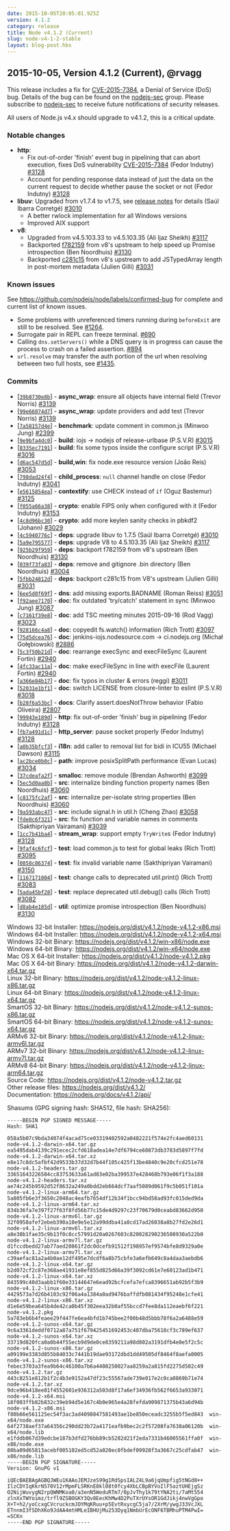 ```yaml
---
date: 2015-10-05T20:05:01.925Z
version: 4.1.2
category: release
title: Node v4.1.2 (Current)
slug: node-v4-1-2-stable
layout: blog-post.hbs
---
```


## 2015-10-05, Version 4.1.2 (Current), @rvagg

This release includes a fix for [CVE-2015-7384](https://github.com/nodejs/node/issues/3138), a Denial of Service (DoS) bug. Details of the bug can be found on the [nodejs-sec](https://groups.google.com/forum/#!topic/nodejs-sec/fSNEQiuof6I) group. Please subscribe to [nodejs-sec](https://groups.google.com/forum/#!forum/nodejs-sec) to receive future notifications of security releases.

All users of Node.js v4.x should upgrade to v4.1.2, this is a critical update.

### Notable changes

* **http**:
  * Fix out-of-order 'finish' event bug in pipelining that can abort execution, fixes DoS vulnerability [CVE-2015-7384](https://github.com/nodejs/node/issues/3138) (Fedor Indutny) [#3128](https://github.com/nodejs/node/pull/3128)
  * Account for pending response data instead of just the data on the current request to decide whether pause the socket or not (Fedor Indutny) [#3128](https://github.com/nodejs/node/pull/3128)
* **libuv**: Upgraded from v1.7.4 to v1.7.5, see [release notes](https://github.com/libuv/libuv/releases/tag/v1.7.5) for details (Saúl Ibarra Corretgé) [#3010](https://github.com/nodejs/node/pull/3010)
  * A better rwlock implementation for all Windows versions
  * Improved AIX support
* **v8**:
  * Upgraded from v4.5.103.33 to v4.5.103.35 (Ali Ijaz Sheikh) [#3117](https://github.com/nodejs/node/pull/3117)
  * Backported [f782159](https://codereview.chromium.org/1367123003) from v8's upstream to help speed up Promise introspection (Ben Noordhuis) [#3130](https://github.com/nodejs/node/pull/3130)
  * Backported [c281c15](https://codereview.chromium.org/1363683002) from v8's upstream to add JSTypedArray length in post-mortem metadata (Julien Gilli) [#3031](https://github.com/nodejs/node/pull/3031)

### Known issues

See https://github.com/nodejs/node/labels/confirmed-bug for complete and current list of known issues.

* Some problems with unreferenced timers running during `beforeExit` are still to be resolved. See [#1264](https://github.com/nodejs/node/issues/1264).
* Surrogate pair in REPL can freeze terminal. [#690](https://github.com/nodejs/node/issues/690)
* Calling `dns.setServers()` while a DNS query is in progress can cause the process to crash on a failed assertion. [#894](https://github.com/nodejs/node/issues/894)
* `url.resolve` may transfer the auth portion of the url when resolving between two full hosts, see [#1435](https://github.com/nodejs/node/issues/1435).

### Commits

* [[`39b8730e8b`](https://github.com/nodejs/node/commit/39b8730e8b)] - **async_wrap**: ensure all objects have internal field (Trevor Norris) [#3139](https://github.com/nodejs/node/pull/3139)
* [[`99e66074d7`](https://github.com/nodejs/node/commit/99e66074d7)] - **async_wrap**: update providers and add test (Trevor Norris) [#3139](https://github.com/nodejs/node/pull/3139)
* [[`7a58157d4e`](https://github.com/nodejs/node/commit/7a58157d4e)] - **benchmark**: update comment in common.js (Minwoo Jung) [#2399](https://github.com/nodejs/node/pull/2399)
* [[`9e9bfa4dc0`](https://github.com/nodejs/node/commit/9e9bfa4dc0)] - **build**: iojs -> nodejs of release-urlbase (P.S.V.R) [#3015](https://github.com/nodejs/node/pull/3015)
* [[`8335ec7191`](https://github.com/nodejs/node/commit/8335ec7191)] - **build**: fix some typos inside the configure script (P.S.V.R) [#3016](https://github.com/nodejs/node/pull/3016)
* [[`d6ac547d5d`](https://github.com/nodejs/node/commit/d6ac547d5d)] - **build,win**: fix node.exe resource version (João Reis) [#3053](https://github.com/nodejs/node/pull/3053)
* [[`798dad24f4`](https://github.com/nodejs/node/commit/798dad24f4)] - **child_process**: `null` channel handle on close (Fedor Indutny) [#3041](https://github.com/nodejs/node/pull/3041)
* [[`e5615854ea`](https://github.com/nodejs/node/commit/e5615854ea)] - **contextify**: use CHECK instead of `if` (Oguz Bastemur) [#3125](https://github.com/nodejs/node/pull/3125)
* [[`f055a66a38`](https://github.com/nodejs/node/commit/f055a66a38)] - **crypto**: enable FIPS only when configured with it (Fedor Indutny) [#3153](https://github.com/nodejs/node/pull/3153)
* [[`4c8d96bc30`](https://github.com/nodejs/node/commit/4c8d96bc30)] - **crypto**: add more keylen sanity checks in pbkdf2 (Johann) [#3029](https://github.com/nodejs/node/pull/3029)
* [[`4c5940776c`](https://github.com/nodejs/node/commit/4c5940776c)] - **deps**: upgrade libuv to 1.7.5 (Saúl Ibarra Corretgé) [#3010](https://github.com/nodejs/node/pull/3010)
* [[`5a9e795577`](https://github.com/nodejs/node/commit/5a9e795577)] - **deps**: upgrade V8 to 4.5.103.35 (Ali Ijaz Sheikh) [#3117](https://github.com/nodejs/node/pull/3117)
* [[`925b29f959`](https://github.com/nodejs/node/commit/925b29f959)] - **deps**: backport f782159 from v8's upstream (Ben Noordhuis) [#3130](https://github.com/nodejs/node/pull/3130)
* [[`039f73fa83`](https://github.com/nodejs/node/commit/039f73fa83)] - **deps**: remove and gitignore .bin directory (Ben Noordhuis) [#3004](https://github.com/nodejs/node/pull/3004)
* [[`5fbb24812d`](https://github.com/nodejs/node/commit/5fbb24812d)] - **deps**: backport c281c15 from V8's upstream (Julien Gilli) [#3031](https://github.com/nodejs/node/pull/3031)
* [[`6ee5d0f69f`](https://github.com/nodejs/node/commit/6ee5d0f69f)] - **dns**: add missing exports.BADNAME (Roman Reiss) [#3051](https://github.com/nodejs/node/pull/3051)
* [[`f92aee7170`](https://github.com/nodejs/node/commit/f92aee7170)] - **doc**: fix outdated 'try/catch' statement in sync (Minwoo Jung) [#3087](https://github.com/nodejs/node/pull/3087)
* [[`c7161f39e8`](https://github.com/nodejs/node/commit/c7161f39e8)] - **doc**: add TSC meeting minutes 2015-09-16 (Rod Vagg) [#3023](https://github.com/nodejs/node/pull/3023)
* [[`928166c4a8`](https://github.com/nodejs/node/commit/928166c4a8)] - **doc**: copyedit fs.watch() information (Rich Trott) [#3097](https://github.com/nodejs/node/pull/3097)
* [[`75d5dcea76`](https://github.com/nodejs/node/commit/75d5dcea76)] - **doc**: jenkins-iojs.nodesource.com -> ci.nodejs.org (Michał Gołębiowski) [#2886](https://github.com/nodejs/node/pull/2886)
* [[`5c3f50b21d`](https://github.com/nodejs/node/commit/5c3f50b21d)] - **doc**: rearrange execSync and execFileSync (Laurent Fortin) [#2940](https://github.com/nodejs/node/pull/2940)
* [[`4fc33ac11a`](https://github.com/nodejs/node/commit/4fc33ac11a)] - **doc**: make execFileSync in line with execFile (Laurent Fortin) [#2940](https://github.com/nodejs/node/pull/2940)
* [[`a366e84b17`](https://github.com/nodejs/node/commit/a366e84b17)] - **doc**: fix typos in cluster & errors (reggi) [#3011](https://github.com/nodejs/node/pull/3011)
* [[`52031e1bf1`](https://github.com/nodejs/node/commit/52031e1bf1)] - **doc**: switch LICENSE from closure-linter to eslint (P.S.V.R) [#3018](https://github.com/nodejs/node/pull/3018)
* [[`b28f6a53bc`](https://github.com/nodejs/node/commit/b28f6a53bc)] - **docs**: Clarify assert.doesNotThrow behavior (Fabio Oliveira) [#2807](https://github.com/nodejs/node/pull/2807)
* [[`99943e189d`](https://github.com/nodejs/node/commit/99943e189d)] - **http**: fix out-of-order 'finish' bug in pipelining (Fedor Indutny) [#3128](https://github.com/nodejs/node/pull/3128)
* [[`fb7a491d1c`](https://github.com/nodejs/node/commit/fb7a491d1c)] - **http_server**: pause socket properly (Fedor Indutny) [#3128](https://github.com/nodejs/node/pull/3128)
* [[`a0b35bfcf3`](https://github.com/nodejs/node/commit/a0b35bfcf3)] - **i18n**: add caller to removal list for bidi in ICU55 (Michael Dawson) [#3115](https://github.com/nodejs/node/pull/3115)
* [[`ac2bce0b0c`](https://github.com/nodejs/node/commit/ac2bce0b0c)] - **path**: improve posixSplitPath performance (Evan Lucas) [#3034](https://github.com/nodejs/node/pull/3034)
* [[`37cdeafa2f`](https://github.com/nodejs/node/commit/37cdeafa2f)] - **smalloc**: remove module (Brendan Ashworth) [#3099](https://github.com/nodejs/node/pull/3099)
* [[`5ec5d0aa8b`](https://github.com/nodejs/node/commit/5ec5d0aa8b)] - **src**: internalize binding function property names (Ben Noordhuis) [#3060](https://github.com/nodejs/node/pull/3060)
* [[`c8175fc2af`](https://github.com/nodejs/node/commit/c8175fc2af)] - **src**: internalize per-isolate string properties (Ben Noordhuis) [#3060](https://github.com/nodejs/node/pull/3060)
* [[`9a593abc47`](https://github.com/nodejs/node/commit/9a593abc47)] - **src**: include signal.h in util.h (Cheng Zhao) [#3058](https://github.com/nodejs/node/pull/3058)
* [[`fde0c6f321`](https://github.com/nodejs/node/commit/fde0c6f321)] - **src**: fix function and variable names in comments (Sakthipriyan Vairamani) [#3039](https://github.com/nodejs/node/pull/3039)
* [[`1cc7b41ba4`](https://github.com/nodejs/node/commit/1cc7b41ba4)] - **stream_wrap**: support empty `TryWrite`s (Fedor Indutny) [#3128](https://github.com/nodejs/node/pull/3128)
* [[`9faf4c6fcf`](https://github.com/nodejs/node/commit/9faf4c6fcf)] - **test**: load common.js to test for global leaks (Rich Trott) [#3095](https://github.com/nodejs/node/pull/3095)
* [[`0858c86374`](https://github.com/nodejs/node/commit/0858c86374)] - **test**: fix invalid variable name (Sakthipriyan Vairamani) [#3150](https://github.com/nodejs/node/pull/3150)
* [[`1167171004`](https://github.com/nodejs/node/commit/1167171004)] - **test**: change calls to deprecated util.print() (Rich Trott) [#3083](https://github.com/nodejs/node/pull/3083)
* [[`5ada45bf28`](https://github.com/nodejs/node/commit/5ada45bf28)] - **test**: replace deprecated util.debug() calls (Rich Trott) [#3082](https://github.com/nodejs/node/pull/3082)
* [[`d8ab4e185d`](https://github.com/nodejs/node/commit/d8ab4e185d)] - **util**: optimize promise introspection (Ben Noordhuis) [#3130](https://github.com/nodejs/node/pull/3130)

Windows 32-bit Installer: https://nodejs.org/dist/v4.1.2/node-v4.1.2-x86.msi \
Windows 64-bit Installer: https://nodejs.org/dist/v4.1.2/node-v4.1.2-x64.msi \
Windows 32-bit Binary: https://nodejs.org/dist/v4.1.2/win-x86/node.exe \
Windows 64-bit Binary: https://nodejs.org/dist/v4.1.2/win-x64/node.exe \
Mac OS X 64-bit Installer: https://nodejs.org/dist/v4.1.2/node-v4.1.2.pkg \
Mac OS X 64-bit Binary: https://nodejs.org/dist/v4.1.2/node-v4.1.2-darwin-x64.tar.gz \
Linux 32-bit Binary: https://nodejs.org/dist/v4.1.2/node-v4.1.2-linux-x86.tar.gz \
Linux 64-bit Binary: https://nodejs.org/dist/v4.1.2/node-v4.1.2-linux-x64.tar.gz \
SmartOS 32-bit Binary: https://nodejs.org/dist/v4.1.2/node-v4.1.2-sunos-x86.tar.gz \
SmartOS 64-bit Binary: https://nodejs.org/dist/v4.1.2/node-v4.1.2-sunos-x64.tar.gz \
ARMv6 32-bit Binary: https://nodejs.org/dist/v4.1.2/node-v4.1.2-linux-armv6l.tar.gz \
ARMv7 32-bit Binary: https://nodejs.org/dist/v4.1.2/node-v4.1.2-linux-armv7l.tar.gz \
ARMv8 64-bit Binary: https://nodejs.org/dist/v4.1.2/node-v4.1.2-linux-arm64.tar.gz \
Source Code: https://nodejs.org/dist/v4.1.2/node-v4.1.2.tar.gz \
Other release files: https://nodejs.org/dist/v4.1.2/ \
Documentation: https://nodejs.org/docs/v4.1.2/api/

Shasums (GPG signing hash: SHA512, file hash: SHA256):

```
-----BEGIN PGP SIGNED MESSAGE-----
Hash: SHA1

058a5b07c9bda34074f4acad75ce03319402592a0482221f574e2fc4aed60131  node-v4.1.2-darwin-x64.tar.gz
ea5495dab4139c291ecec2cfd618adea14e7df6794ce60873db3783d5897f7fd  node-v4.1.2-darwin-x64.tar.xz
e8e17c8dc5afbf42d9533b37d32d7b44f105c425f13be4840c9e20cfcd251e78  node-v4.1.2-headers.tar.gz
33651643226584cc83753633a61ad83e02ba399537e428468b793e06f1f3a188  node-v4.1.2-headers.tar.xz
ae74c245b9592d52f8632a249a0bdd2eb664dcf7aaf5089d061f9c5b051f101a  node-v4.1.2-linux-arm64.tar.gz
5a805fb6e3f3650c2048ac4eafb7654df12b34f1bcc94bd58ad93fc015ded9da  node-v4.1.2-linux-arm64.tar.xz
834b36fa7e397f27f63f8fd56b77c15de4d9297c23f70679d0ceabd83662d950  node-v4.1.2-linux-armv6l.tar.gz
32f0958afef2ebeb390a10e9e5e12a99ddba41a8cd17ad26038a8b27fd2e26d1  node-v4.1.2-linux-armv6l.tar.xz
a8e38b1fae35c9b13f0c8cc57991d20a0267603c820028290236508930a522b0  node-v4.1.2-linux-armv7l.tar.gz
d1fccdbedd27ab77aed20861f2dc0dcefb91512f198957ef9574bfe8d9329a0e  node-v4.1.2-linux-armv7l.tar.xz
c39aefac81a2a4b0ae12df495e7dcdf6a8b75cbfe3a6efb649c8a4daa3aebdb6  node-v4.1.2-linux-x64.tar.gz
b2d072cf2c87e368ae41931e8ef855d825d66a39f3092cd61e7e60123ad1b471  node-v4.1.2-linux-x64.tar.xz
843599c40d3aabb1f60e33144647e6ead92bcfcefa7efca8396651ab92b5f3b9  node-v4.1.2-linux-x86.tar.gz
4429573a7d26b4103c92f06a4a1384a0ad9476baffdfb081434f95248e1cfe41  node-v4.1.2-linux-x86.tar.xz
d1e6e59bea645b4de42ca0b45f302eea32b0af55bccd7fee8da112eaebf6f221  node-v4.1.2.pkg
5a783eb6b4feaee29f447fe6ea4bfd1b745bee2f00b48d5bbb78f6a2a6488e59  node-v4.1.2-sunos-x64.tar.gz
9c6a3361deddf0712a87a751f679425451692453c407dba75618cf3c789ef637  node-v4.1.2-sunos-x64.tar.xz
33719d820fca0a0b44f55ecb9d9de0ce8359211a98d802a3191dfb4e0e5f2c5c  node-v4.1.2-sunos-x86.tar.gz
a09199e3383d855b84033c7441b19dae93172dbd1dd49505df8464f8aefa0005  node-v4.1.2-sunos-x86.tar.xz
febec3703a3fea9b64c46100a7b6a4408250027aa8259a2a815fd2275d502c49  node-v4.1.2.tar.gz
443c8251e812b1f2c4b3e9152a47df23c55567ade739e017e2c0ca0869b71e74  node-v4.1.2.tar.xz
9dce96b418ee81f4552601e936312a503d8f17a6ef34936fb562f6653a933071  node-v4.1.2-x64.msi
18f003ffb82b832c39eb94d5e167c4b0e965e4a28fefda909871375b43a6d94b  node-v4.1.2-x86.msi
f80b66e561125ec54f3ac3ad4098847581493ae1be850eceadc3255b5f5ed843  win-x64/node.exe
64f2738aef37a64356c290dd23b72a4171eafb9bec2c2f57208fa7638a06120b  win-x64/node.lib
e1fddb067d39edcbe187b3dfd276bb89cb5282d21f2eda7331b46005561ffa0f  win-x86/node.exe
80ba09d65813acebf005102ed5cd52a020ec0fbdef09928f3a3667c25cdfab47  win-x86/node.lib
-----BEGIN PGP SIGNATURE-----
Version: GnuPG v1

iQEcBAEBAgAGBQJWEu1KAAoJEMJzeS99g1RdSpsIALZ4L9a6jqUmpfig5tNGd8++
IlzCDYIqKkrN570V12rMpmFLSRKnE8kl08t0fcy4XbLCBpBYVoIlF5aztUHEjgSz
O2NijWuvygN2rpQWNMKoa0/a3enN5WeduRTm7/0pJvThy1k79tYNA2ti/7aMt554
zlnXxTWYoimz/trfl9ZSBOGKY3Qv8EecKhMw4D2PuTXrUYsOR1GdJikj4nwVgGpo
X+T+h2/yoCcxgCVcruckcmJOYMqKRuu+p5EvtRxycgC5ja7/2XrM/ywgJ33VcJXL
ETnnmI3fSDhXKo9JdAA4mtHMLeIBHUjMu253Dyq1NmbUrEcONF6TBMhuPTM4PwI=
=SCKn
-----END PGP SIGNATURE-----
```
